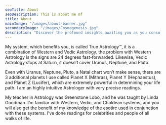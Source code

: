 ```yaml
---
seoTitle: About
seoDescription: This is about me mf 
title: About
mainImage: "/images/about-banner.jpg"
secondaryImage: "/images/Cosmogenesis.jpg"
description: "Discover the profound insights awaiting you as you consult with the world's leading Astrologer in both Vedic and Western systems. Unlock the key towards boundless wisdom encoded within the celestial bodies, as your journey guides you towards profound revelations."
---
```


My system, which benefits you, is called True Astrology™, it is a combination of Western and Vedic Astrology. the problem with Western Astrology is the signs are 24 degrees fast-forwarded. Likewise, Vedic Astrology stops at Saturn, it doesn’t cover Uranus, Neptune, and Pluto.

Even with Uranus, Neptune, Pluto, a Natal chart won’t make sense, there are 3 additional planets I use called Planet X (Mithras), Planet Y (Hephaestus), and Planet Z (Lucifer), which are extremely powerful in determining your life path. I am an highly intuitive Astrologer with very precise readings.

My teacher in Astrology was Greenstone Lobo, and he was taught by Linda Goodman. I’m familiar with Western, Vedic, and Chaldean systems, and you will also get the benefit of my knowledge of the esotirc used in conjunction with these systems. I've done readings for celebrities and people of all walks of life.
